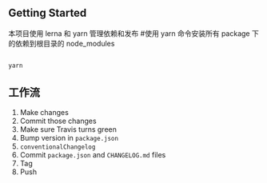## Getting Started

本项目使用 lerna 和 yarn 管理依赖和发布 #使用 yarn 命令安装所有 package 下的依赖到根目录的 node_modules

```bash

yarn

```

## 工作流

1. Make changes
1. Commit those changes
1. Make sure Travis turns green
1. Bump version in `package.json`
1. `conventionalChangelog`
1. Commit `package.json` and `CHANGELOG.md` files
1. Tag
1. Push
